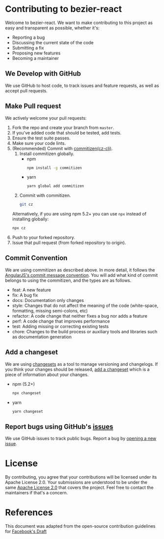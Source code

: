 # Contributing to bezier-react
Welcome to bezier-react. We want to make contributing to this project as easy and transparent as possible, whether it's:

- Reporting a bug
- Discussing the current state of the code
- Submitting a fix
- Proposing new features
- Becoming a maintainer

## We Develop with GitHub
We use GitHub to host code, to track issues and feature requests, as well as accept pull requests.

## Make Pull request
We actively welcome your pull requests:

1. Fork the repo and create your branch from `master`.
2. If you've added code that should be tested, add tests.
3. Ensure the test suite passes.
4. Make sure your code lints.
5. (Recommended) Commit with [commitizen(cz-cli)](https://github.com/commitizen/cz-cli).
    1. Install commitizen globally.
        - npm
            ```bash
            npm install -g commitizen
            ```
        - yarn
            ```bash
            yarn global add commitizen
            ```
    2. Commit with commitizen.
        ```bash
        git cz
        ```
    Alternatively, if you are using npm 5.2+ you can use `npx` instead of installing globally:
    ```bash
    npx cz
    ```
6. Push to your forked repository.
7. Issue that pull request (from forked repository to origin).

## Commit Convention
We are using commitizen as described above.
In more detail, it follows the [AngularJS's commit message convention](https://github.com/angular/angular.js/blob/master/DEVELOPERS.md#type). You will add what kind of commit belongs to using the commitizen, and the types are as follows.

- feat: A new feature
- fix: A bug fix
- docs: Documentation only changes
- style: Changes that do not affect the meaning of the code (white-space, formatting, missing semi-colons, etc)
- refactor: A code change that neither fixes a bug nor adds a feature
- perf: A code change that improves performance
- test: Adding missing or correcting existing tests
- chore: Changes to the build process or auxiliary tools and libraries such as documentation generation

## Add a changeset
We are using [changesets](https://github.com/changesets/changesets) as a tool to manage versioning and changelogs. If you think your changes should be released, [add a changeset](https://github.com/changesets/changesets/blob/7febb599167234ae071b5d223b80cbc8a9375709/docs/adding-a-changeset.md) which is a piece of information about your changes.

- npm (5.2+)
    ```bash
    npx changeset
    ```
- yarn
    ```bash
    yarn changeset
    ```

## Report bugs using GitHub's [issues](https://github.com/channel-io/bezier-react/issues)
We use GitHub issues to track public bugs. Report a bug by [opening a new issue](https://github.com/channel-io/bezier-react/issues/new/choose).

# License
By contributing, you agree that your contributions will be licensed under its Apache License 2.0. Your submissions are understood to be under the same [Apache License 2.0](https://www.apache.org/licenses/LICENSE-2.0) that covers the project. Feel free to contact the maintainers if that's a concern.

# References
This document was adapted from the open-source contribution guidelines for [Facebook's Draft](https://github.com/facebook/draft-js/blob/7b2a6168e651f3a27a0665d43e596d987341b06f/CONTRIBUTING.md)

